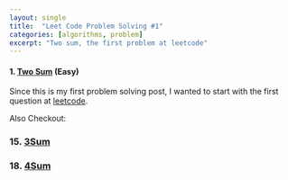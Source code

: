 ```yaml
---
layout: single
title:  "Leet Code Problem Solving #1"
categories: [algorithms, problem]
excerpt: "Two sum, the first problem at leetcode"
---
```


#### 1. [Two Sum](https://leetcode.com/problems/two-sum/) (Easy) 

Since this is my first problem solving post, I wanted to start with the first question at [leetcode](https://leetcode.com/). 


Also Checkout: 
### 15. [3Sum](https://leetcode.com/problems/3sum/)
### 18. [4Sum](https://leetcode.com/problems/3sum/)

